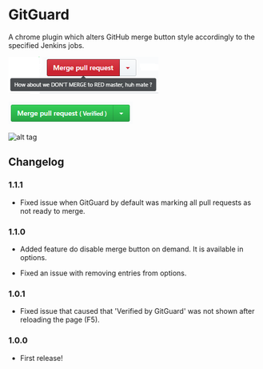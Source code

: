 # GitGuard

A chrome plugin which alters GitHub merge button style accordingly to the specified Jenkins jobs.

![alt tag](https://raw.githubusercontent.com/w17chm4n/gitguard/master/misc/warning.png)

![alt tag](https://raw.githubusercontent.com/w17chm4n/gitguard/master/misc/verified.png)

![alt tag](https://raw.githubusercontent.com/w17chm4n/gitguard/master/misc/configuration.png)

## Changelog

### 1.1.1

* Fixed issue when GitGuard by default was marking all pull requests as not ready to merge.

### 1.1.0

* Added feature do disable merge button on demand. It is available in options.

* Fixed an issue with removing entries from options.

### 1.0.1

* Fixed issue that caused that 'Verified by GitGuard' was not shown after reloading the page (F5).

### 1.0.0

* First release!
